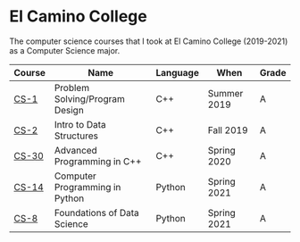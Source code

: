 # El Camino College
The computer science courses that I took at El Camino College (2019-2021) as a Computer Science major.

| Course                                                                 | Name                           | Language | When        | Grade |
-------------------------------------------------------------------------|--------------------------------|----------|-------------|-------|
| [CS-1](https://github.com/rudyorre/El-Camino-College/tree/main/CS-1)   | Problem Solving/Program Design | C++      | Summer 2019 | A     |
| [CS-2](https://github.com/rudyorre/El-Camino-College/tree/main/CS-14)  | Intro to Data Structures       | C++      | Fall 2019   | A     |
| [CS-30](https://github.com/rudyorre/El-Camino-College/tree/main/CS-30) | Advanced Programming in C++    | C++      | Spring 2020 | A     |
| [CS-14](https://github.com/rudyorre/El-Camino-College/tree/main/CS-14) | Computer Programming in Python | Python   | Spring 2021 | A     |
| [CS-8](https://github.com/rudyorre/El-Camino-College/tree/main/CS-8)   | Foundations of Data Science    | Python   | Spring 2021 | A     |

